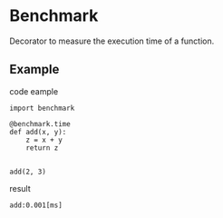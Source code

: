 # Benchmark

Decorator to measure the execution time of a function.

## Example

code eample
``` python3
import benchmark

@benchmark.time
def add(x, y):
    z = x + y
    return z


add(2, 3)
```

result
```
add:0.001[ms]
```
